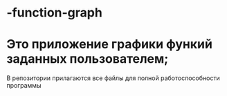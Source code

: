 # -function-graph
# Это приложение графики функий заданных пользователем;
В репозитории прилагаются все файлы для полной работоспособности программы
